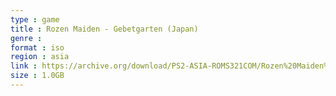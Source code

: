 ```yaml
---
type : game
title : Rozen Maiden - Gebetgarten (Japan)
genre : 
format : iso
region : asia
link : https://archive.org/download/PS2-ASIA-ROMS321COM/Rozen%20Maiden%20-%20Gebetgarten%20%28Japan%29.7z
size : 1.0GB
---
```

